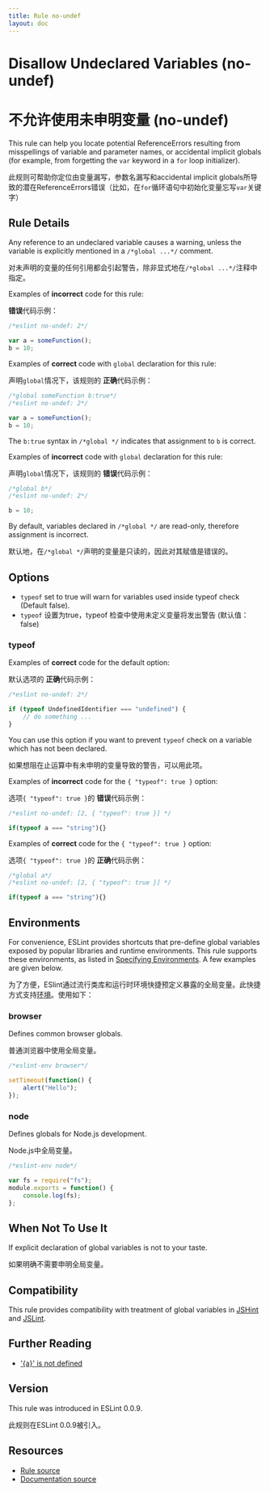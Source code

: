 ```yaml
---
title: Rule no-undef
layout: doc
---
```

<!-- Note: No pull requests accepted for this file. See README.md in the root directory for details. -->

# Disallow Undeclared Variables (no-undef)

# 不允许使用未申明变量 (no-undef)

This rule can help you locate potential ReferenceErrors resulting from misspellings of variable and parameter names, or accidental implicit globals (for example, from forgetting the `var` keyword in a `for` loop initializer).

此规则可帮助你定位由变量漏写，参数名漏写和accidental implicit globals所导致的潜在ReferenceErrors错误（比如，在`for`循环语句中初始化变量忘写`var`关键字）

## Rule Details

Any reference to an undeclared variable causes a warning, unless the variable is explicitly mentioned in a `/*global ...*/` comment.

对未声明的变量的任何引用都会引起警告，除非显式地在`/*global ...*/`注释中指定。

Examples of **incorrect** code for this rule:

**错误**代码示例：

```js
/*eslint no-undef: 2*/

var a = someFunction();
b = 10;
```

Examples of **correct** code with `global` declaration for this rule:

声明`global`情况下，该规则的 **正确**代码示例：

```js
/*global someFunction b:true*/
/*eslint no-undef: 2*/

var a = someFunction();
b = 10;
```

The `b:true` syntax in `/*global */` indicates that assignment to `b` is correct.

Examples of **incorrect** code with `global` declaration for this rule:

声明`global`情况下，该规则的 **错误**代码示例：

```js
/*global b*/
/*eslint no-undef: 2*/

b = 10;
```

By default, variables declared in `/*global */` are read-only, therefore assignment is incorrect.

默认地，在`/*global */`声明的变量是只读的，因此对其赋值是错误的。

## Options

* `typeof` set to true will warn for variables used inside typeof check (Default false).
* `typeof` 设置为true，typeof 检查中使用未定义变量将发出警告 (默认值：false)

### typeof

Examples of **correct** code for the default option:

默认选项的 **正确**代码示例：

```js
/*eslint no-undef: 2*/

if (typeof UndefinedIdentifier === "undefined") {
    // do something ...
}
```

You can use this option if you want to prevent `typeof` check on a variable which has not been declared.

如果想阻在止运算中有未申明的变量导致的警告，可以用此项。

Examples of **incorrect** code for the `{ "typeof": true }` option:

选项`{ "typeof": true }`的 **错误**代码示例：

```js
/*eslint no-undef: [2, { "typeof": true }] */

if(typeof a === "string"){}
```

Examples of **correct** code for the `{ "typeof": true }` option:

选项`{ "typeof": true }`的 **正确**代码示例：

```js
/*global a*/
/*eslint no-undef: [2, { "typeof": true }] */

if(typeof a === "string"){}
```

## Environments

For convenience, ESLint provides shortcuts that pre-define global variables exposed by popular libraries and runtime environments. This rule supports these environments, as listed in [Specifying Environments](http://eslint.org/docs/user-guide/configuring#specifying-environments).  A few examples are given below.

为了方便，ESlint通过流行类库和运行时环境快捷预定义暴露的全局变量。此快捷方式支持[环境](http://eslint.org/docs/user-guide/configuring#specifying-environments)。使用如下：

### browser

Defines common browser globals.

普通浏览器中使用全局变量。

```js
/*eslint-env browser*/

setTimeout(function() {
    alert("Hello");
});
```

### node

Defines globals for Node.js development.

Node.js中全局变量。

```js
/*eslint-env node*/

var fs = require("fs");
module.exports = function() {
    console.log(fs);
};
```

## When Not To Use It

If explicit declaration of global variables is not to your taste.

如果明确不需要申明全局变量。

## Compatibility

This rule provides compatibility with treatment of global variables in [JSHint](http://www.jshint.com) and [JSLint](http://www.jslint.com).

## Further Reading

* ['{a}' is not defined](http://jslinterrors.com/a-is-not-defined)

## Version

This rule was introduced in ESLint 0.0.9.

此规则在ESLint 0.0.9被引入。

## Resources

* [Rule source](https://github.com/eslint/eslint/tree/master/lib/rules/no-undef.js)
* [Documentation source](https://github.com/eslint/eslint/tree/master/docs/rules/no-undef.md)
